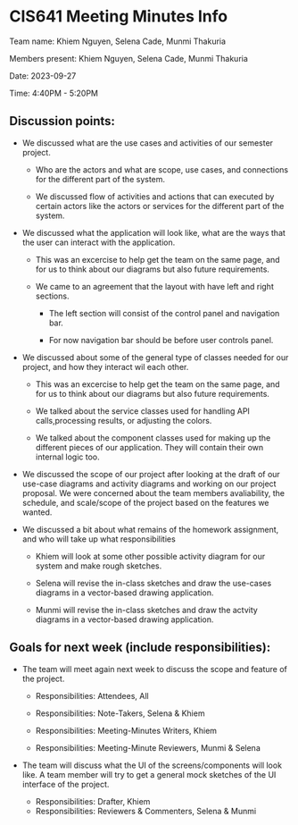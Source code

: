 # CIS641 Meeting Minutes Info

Team name: Khiem Nguyen, Selena Cade, Munmi Thakuria

Members present: Khiem Nguyen, Selena Cade, Munmi Thakuria

Date: 2023-09-27

Time: 4:40PM - 5:20PM

## Discussion points:

-   We discussed what are the use cases and activities of our semester project.

    -   Who are the actors and what are scope, use cases, and connections for the different part of the system.

    -   We discussed flow of activities and actions that can executed by certain actors like the actors or services for the different part of the system.

-   We discussed what the application will look like, what are the ways that the user can interact with the application.

    -   This was an excercise to help get the team on the same page, and for us to think about our diagrams but also future requirements.

    -   We came to an agreement that the layout with have left and right sections.

        -   The left section will consist of the control panel and navigation bar.

        -   For now navigation bar should be before user controls panel.

-   We discussed about some of the general type of classes needed for our project, and how they interact wil each other.

    -   This was an excercise to help get the team on the same page, and for us to think about our diagrams but also future requirements.

    -   We talked about the service classes used for handling API calls,processing results, or adjusting the colors.

    -   We talked about the component classes used for making up the different pieces of our application. They will contain their own internal logic too.

-   We discussed the scope of our project after looking at the draft of our use-case diagrams and activity diagrams and working on our project proposal. We were concerned about the team members avaliability, the schedule, and scale/scope of the project based on the features we wanted.

-   We discussed a bit about what remains of the homework assignment, and who will take up what responsibilities

    -   Khiem will look at some other possible activity diagram for our system and make rough sketches.

    -   Selena will revise the in-class sketches and draw the use-cases diagrams in a vector-based drawing application.

    -   Munmi will revise the in-class sketches and draw the actvity diagrams in a vector-based drawing application.

## Goals for next week (include responsibilities):

-   The team will meet again next week to discuss the scope and feature of the project.

    -   Responsibilities: Attendees, All

    -   Responsibilities: Note-Takers, Selena & Khiem

    -   Responsibilities: Meeting-Minutes Writers, Khiem

    -   Responsibilities: Meeting-Minute Reviewers, Munmi & Selena

-   The team will discuss what the UI of the screens/components will look like. A team member will try to get a general mock sketches of the UI interface of the project.

    -   Responsibilities: Drafter, Khiem
    -   Responsibilities: Reviewers & Commenters, Selena & Munmi
